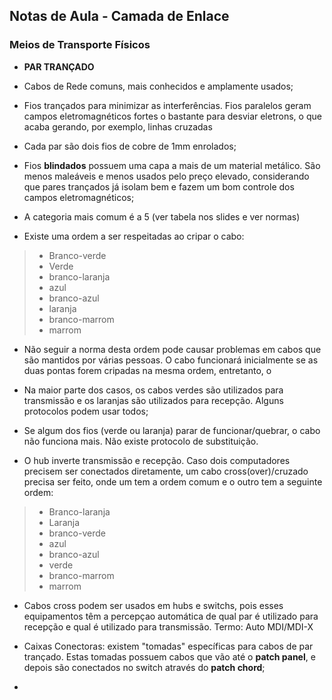 ## Notas de Aula - Camada de Enlace

### Meios de Transporte Físicos

- **PAR TRANÇADO**

- Cabos de Rede comuns, mais conhecidos e amplamente usados;
- Fios trançados para minimizar as interferências. Fios paralelos geram campos eletromagnéticos fortes o bastante para desviar eletrons, o que acaba gerando, por exemplo, linhas cruzadas

- Cada par são dois fios de cobre de 1mm enrolados;

- Fios **blindados** possuem uma capa a mais de um material metálico. São menos maleáveis e menos usados pelo preço elevado, considerando que pares trançados já isolam bem e fazem um bom controle dos campos eletromagnéticos;

- A categoria mais comum é a 5 (ver tabela nos slides e ver normas)

- Existe uma ordem a ser respeitadas ao cripar o cabo:
 > - Branco-verde
 > - Verde
 > - branco-laranja
 > - azul
 > - branco-azul
 > - laranja
 > - branco-marrom
 > - marrom

- Não seguir a norma desta ordem pode causar problemas em cabos que são mantidos por várias pessoas. O cabo funcionará inicialmente se as duas pontas forem cripadas na mesma ordem, entretanto, o 

- Na maior parte dos casos, os cabos verdes são utilizados para transmissão e os laranjas são utilizados para recepção. Alguns protocolos podem usar todos;

- Se algum dos fios (verde ou laranja) parar de funcionar/quebrar, o cabo não funciona mais. Não existe protocolo de substituição.

- O hub inverte transmissão e recepção. Caso dois computadores precisem ser conectados diretamente, um cabo cross(over)/cruzado precisa ser feito, onde um tem a ordem comum e o outro tem a seguinte ordem: 

 > - Branco-laranja
 > - Laranja
 > - branco-verde
 > - azul
 > - branco-azul
 > - verde
 > - branco-marrom
 > - marrom

- Cabos cross podem ser usados em hubs e switchs, pois esses equipamentos têm a percepçao automática de qual par é utilizado para recepção e qual é utilizado para transmissão. Termo: Auto MDI/MDI-X

- Caixas Conectoras: existem "tomadas" específicas para cabos de par trançado. Estas tomadas possuem cabos que vão até o **patch panel**, e depois são conectados no switch através do **patch chord**;
- 
